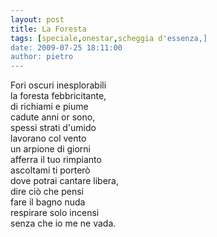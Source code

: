 ```yaml
---
layout: post
title: La Foresta
tags: [speciale,onestar,scheggia d'essenza,]
date: 2009-07-25 18:11:00
author: pietro
---
```

Fori oscuri inesplorabili<br/>la foresta febbricitante,<br/>di richiami e piume<br/>cadute anni or sono,<br/>spessi strati d'umido<br/>lavorano col vento<br/>un arpione di giorni<br/>afferra il tuo rimpianto<br/>ascoltami ti porterò<br/>dove potrai cantare libera,<br/>dire ciò che pensi<br/>fare il bagno nuda<br/>respirare solo incensi<br/>senza che io me ne vada.
